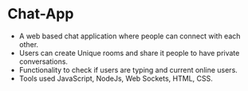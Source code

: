 # Chat-App

- A web based chat application where people can connect with each other.
- Users can create Unique rooms and share it people to have private conversations.
- Functionality to check if users are typing and current online users.
- Tools used JavaScript, NodeJs, Web Sockets, HTML, CSS.
